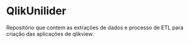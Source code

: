 # QlikUnilider
Repositório que contem as extrações de dados e processo de ETL para criação das aplicações de qlikview.
